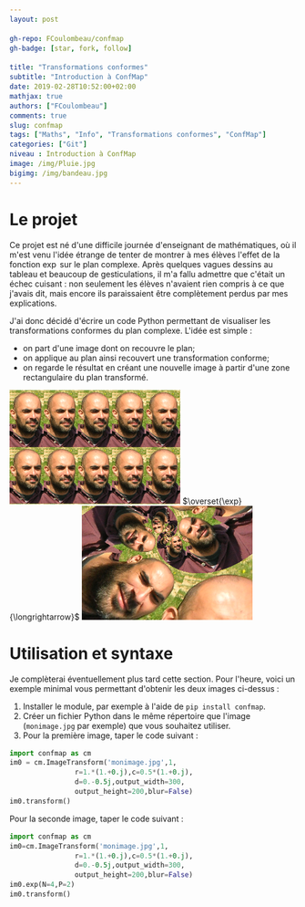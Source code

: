 ```yaml
---
layout: post

gh-repo: FCoulombeau/confmap
gh-badge: [star, fork, follow]

title: "Transformations conformes"
subtitle: "Introduction à ConfMap"
date: 2019-02-28T10:52:00+02:00
mathjax: true
authors: ["FCoulombeau"]
comments: true
slug: confmap
tags: ["Maths", "Info", "Transformations conformes", "ConfMap"]
categories: ["Git"]
niveau : Introduction à ConfMap
image: /img/Pluie.jpg
bigimg: /img/bandeau.jpg
---
```


# Le projet

Ce projet est né d'une difficile journée d'enseignant de mathématiques, où il m'est venu l'idée étrange de tenter de montrer à mes élèves l'effet de la fonction $\exp$ sur le plan complexe. Après quelques vagues dessins au tableau et beaucoup de gesticulations, il m'a fallu admettre que c'était un échec cuisant : non seulement les élèves n'avaient rien compris à ce que j'avais dit, mais encore ils paraissaient être complètement perdus par mes explications.

J'ai donc décidé d'écrire un code Python permettant de visualiser les transformations conformes du plan complexe. L'idée est simple :

- on part d'une image dont on recouvre le plan;
- on applique au plan ainsi recouvert une transformation conforme;
- on regarde le résultat en créant une nouvelle image à partir d'une zone rectangulaire du plan transformé.

![avant](/img/oim-1.png) $\overset{\exp}{\longrightarrow}$ ![après](/img/oim-2.png)

# Utilisation et syntaxe

Je complèterai éventuellement plus tard cette section. Pour l'heure, voici un exemple minimal vous permettant d'obtenir les deux images ci-dessus :

1. Installer le module, par exemple à l'aide de `pip install confmap`.
2. Créer un fichier Python dans le même répertoire que l'image (`monimage.jpg` par exemple) que vous souhaitez utiliser.
3. Pour la première image, taper le code suivant :

```python
import confmap as cm
im0 = cm.ImageTransform('monimage.jpg',1,
                r=1.*(1.+0.j),c=0.5*(1.+0.j),
                d=0.-0.5j,output_width=300,
                output_height=200,blur=False)
im0.transform()
```
Pour la seconde image, taper le code suivant :

```python
import confmap as cm
im0=cm.ImageTransform('monimage.jpg',1,
                r=1.*(1.+0.j),c=0.5*(1.+0.j),
                d=0.-0.5j,output_width=300,
                output_height=200,blur=False)
im0.exp(N=4,P=2)
im0.transform()
```